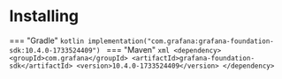 # Installing

=== "Gradle"
    ```kotlin
    implementation("com.grafana:grafana-foundation-sdk:10.4.0-1733524409")
    ```
=== "Maven"
    ```xml
    <dependency>
        <groupId>com.grafana</groupId>
        <artifactId>grafana-foundation-sdk</artifactId>
        <version>10.4.0-1733524409</version>
    </dependency>
    ```
